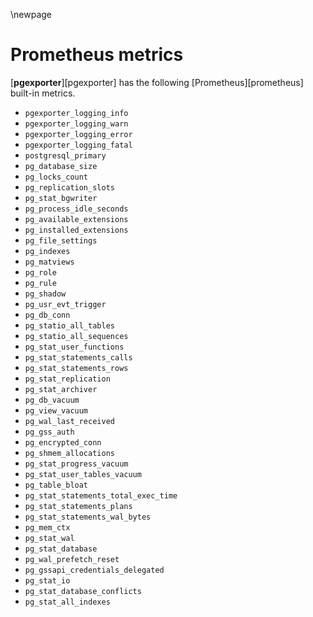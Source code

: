 \newpage

# Prometheus metrics

[**pgexporter**][pgexporter] has the following [Prometheus][prometheus] built-in metrics.

* `pgexporter_logging_info`
* `pgexporter_logging_warn`
* `pgexporter_logging_error`
* `pgexporter_logging_fatal`
* `postgresql_primary`
* `pg_database_size`
* `pg_locks_count`
* `pg_replication_slots`
* `pg_stat_bgwriter`
* `pg_process_idle_seconds`
* `pg_available_extensions`
* `pg_installed_extensions`
* `pg_file_settings`
* `pg_indexes`
* `pg_matviews`
* `pg_role`
* `pg_rule`
* `pg_shadow`
* `pg_usr_evt_trigger`
* `pg_db_conn`
* `pg_statio_all_tables`
* `pg_statio_all_sequences`
* `pg_stat_user_functions`
* `pg_stat_statements_calls`
* `pg_stat_statements_rows`
* `pg_stat_replication`
* `pg_stat_archiver`
* `pg_db_vacuum`
* `pg_view_vacuum`
* `pg_wal_last_received`
* `pg_gss_auth`
* `pg_encrypted_conn`
* `pg_shmem_allocations`
* `pg_stat_progress_vacuum`
* `pg_stat_user_tables_vacuum`
* `pg_table_bloat`
* `pg_stat_statements_total_exec_time`
* `pg_stat_statements_plans`
* `pg_stat_statements_wal_bytes`
* `pg_mem_ctx`
* `pg_stat_wal`
* `pg_stat_database`
* `pg_wal_prefetch_reset`
* `pg_gssapi_credentials_delegated`
* `pg_stat_io`
* `pg_stat_database_conflicts`
* `pg_stat_all_indexes `

